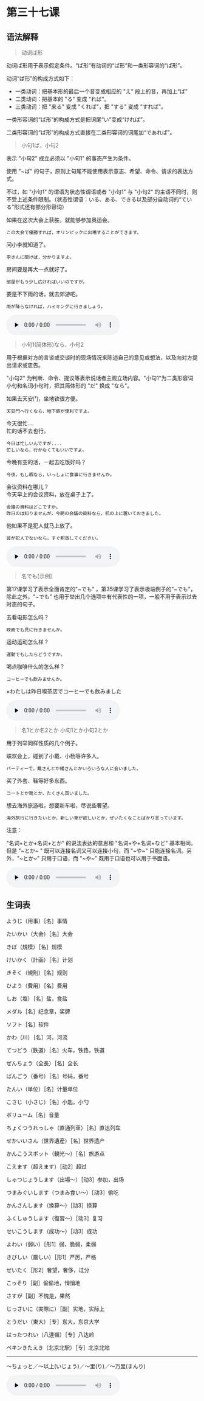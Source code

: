 # 第三十七课

## 语法解释

> 动词ば形

动词ば形用于表示假定条件。“ば形”有动词的“ば形”和一类形容词的“ば形”。

动词“ば形”的构成方式如下：

* 一类动词：把基本形的最后一个音变成相应的 "え" 段上的音，再加上“ば”
* 二类动词：把基本的 "る" 变成 "れば"。
* 三类动词：把 "来る" 変成 "くれば"，把 "する" 変成 "すれば"。

一类形容词的“ば形”的构成方式是把词尾“い”变成“ければ”。

二类形容词的“ば形”的构成方式直接在二类形容词的词尾加“であれば”。

> 小句1ば，小句2

表示 "小句2" 成立必须以 "小句1" 的事态产生为条件。

使用 "~ば" 的句子，原则上句尾不能使用表示意志、希望、命令、请求的表达方式。

不过，如 "小句1" 的谓语为状态性谓语或者 "小句1" 与 "小句2" 的主语不同时，则不受上述条件限制。（状态性谓语：いる、ある、できる以及部分自动词的“ている”形式还有部分形容词）

如果在这次大会上获胜，就能够参加奥运会。
```
この大会で優勝すれば，オリンピックに出場することができます。
```

问小李就知道了。
```
李さんに聞けば，分かりますよ。
```

房间要是再大一点就好了。
```
部屋がもう少し広ければいいのですが。
```

要是不下雨的话，就去郊游吧。
```
雨が降らなければ，ハイキングに行きましょう。
```

<audio id="audio" controls="" preload="none"><source src="./audio/37/1.mp3"></audio>

> 小句1(简体形)なら，小句2

用于根据对方的言谈或交谈时的现场情况来陈述自己的意见或想法，以及向对方提出请求或忠告。

"小句2" 为判断、命令、提议等表示说话者主观立场内容。"小句1"为二类形容词小句和名词小句时，把其简体形的 "だ" 换成 "なら"。

如果去天安门，坐地铁很方便。
```
天安門へ行くなら，地下鉄が便利ですよ。
```

今天很忙....  
忙的话不去也行。
```
今日は忙しいんですが....
忙しいなら，行かなくてもいいですよ。
```

今晩有空的活，一起去吃饭好吗？
```
今夜，もし暇なら，いっしょに食事に行きませんか。
```

会议资料在哪儿？  
今天早上的会议资料，放在桌子上了。
```
会議の資料はどこですか。
昨日のは知りませんが，今朝の会議の資料なら，机の上に置いておきました。
```

他如果不是犯人就马上放了。
```
彼が犯人でないなら，すぐ釈放してください。
```

<audio id="audio" controls="" preload="none"><source src="./audio/37/2.mp3"></audio>

> 名でも[示例]

第17课学习了表示全面肯定的"~でも" ，第35课学习了表示极端例子的"~でも"，除此之外，"~でも" 也用于举出几个选项中有代表性的一项，一般不用于表示过去时态的句子。

去看电影怎么吗？
```
映画でも見に行きませんか。
```

运动运动怎么样？
```
運動でもしたらどうですか。
```

喝点咖啡什么的怎么样？
```
コーヒーでも飲みませんか。
```

×わたしは昨日喫茶店でコ一ヒ一でも飲みました

<audio id="audio" controls="" preload="none"><source src="./audio/37/3.mp3"></audio>

> 名1とか名2とか
> 小句1とか小句2とか

用于列举同样性质的几个例子。

联欢会上，碰到了小戴、小杨等许多人。
```
パーティーで，戴さんとか楊さんとかいろいろな人に会いました。
```

买了外套、鞋等好多东西。
```
コートとか靴とか，たくさん買いました。
```

想去海外旅游啦，想要新车啦，尽说些奢望。
```
海外旅行に行きたいとか，新しい車が欲しいとか，ぜいたくなことばかり言っています。
```

注意：

"名词+とか+名词+とか" 的说法表达的意思和 "名词+や+名词+など" 基本相同。
但是 "~とか~ " 既可以连接名词又可以连接小句，而 "~や~" 只能连接名词。另外，"~とか~" 只用于口语，而 "~や~" 既用于口语也可以用于书面语。

<audio id="audio" controls="" preload="none"><source src="./audio/37/4.mp3"></audio>

## 生词表

ようじ（用事）［名］事情

たいかい（大会）［名］大会

きぼ（規模）［名］规模

けいかく（計画）［名］计划

きそく（規則）［名］规则

ひよう（費用）［名］费用

しお（塩）［名］盐，食盐

メダル［名］纪念章，奖牌

ソフト［名］软件

かわ（川）［名］河，河流

てつどう（鉄道）［名］火车，铁路，铁道

ぜんちょう（全長）［名］全长

ばんごう（番号）［名］号码，番号

たんい（単位）［名］计量单位

こさじ（小さじ）［名］小匙，小勺

ボリューム［名］音量

ちょくつうれっしゃ（直通列車）［名］直达列车

せかいいさん（世界遺産）［名］世界遗产

かんこうスポット（観光～）［名］旅游点

こえます（超えます）［动2］超过

しゅつじょうします（出場～）［动3］参加，出场

つまみぐいします（つまみ食い～）［动3］偷吃

かんさんします（換算～）［动3］换算

ふくしゅうします（復習～）［动3］复习

せいこうします（成功～）［动3］成功

よわい（弱い）［形1］弱，脆弱，柔弱

きびしい（厳しい）［形1］严厉，严格

ぜいたく［形2］奢望，奢侈，过分

こっそり［副］偷偷地，悄悄地

さすが［副］不愧是，果然

じっさいに（実際に）［副］实地，实际上

とうだい（東大）［专］东大，东京大学

はったつれい（八達嶺）［专］八达岭

ペキンきたえき（北京北駅）［专］北京北站

-------------------------------------------

～ちょっと／～以上(いじょう)／～里(り)／～万里(まんり)

<audio id="audio" controls="" preload="none"><source src="./audio/37/word.mp3"></audio>